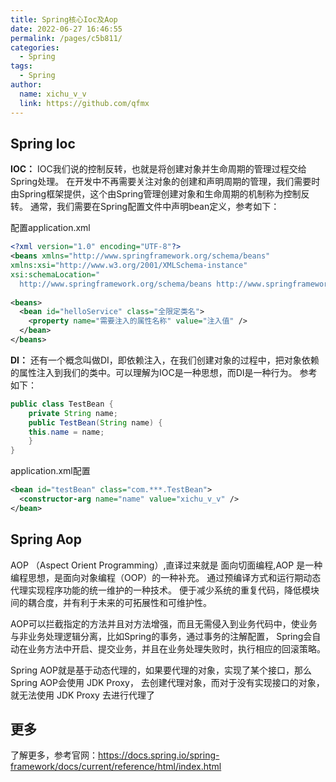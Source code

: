```yaml
---
title: Spring核心Ioc及Aop
date: 2022-06-27 16:46:55
permalink: /pages/c5b811/
categories: 
  - Spring
tags: 
  - Spring
author: 
  name: xichu_v_v
  link: https://github.com/qfmx
---
```


## Spring Ioc

**IOC：** 
IOC我们说的控制反转，也就是将创建对象并生命周期的管理过程交给Spring处理。
在开发中不再需要关注对象的创建和声明周期的管理，我们需要时由Spring框架提供，这个由Spring管理创建对象和生命周期的机制称为控制反转。
通常，我们需要在Spring配置文件中声明bean定义，参考如下：

配置application.xml
```xml
<?xml version="1.0" encoding="UTF-8"?>
<beans xmlns="http://www.springframework.org/schema/beans"
xmlns:xsi="http://www.w3.org/2001/XMLSchema-instance"
xsi:schemaLocation="
  http://www.springframework.org/schema/beans http://www.springframework.org/schema/beans/spring-beans.xsd">
 
<beans>
  <bean id="helloService" class="全限定类名">
    <property name="需要注入的属性名称" value="注入值" />
  </bean>
</beans>
```

**DI：**
还有一个概念叫做DI，即依赖注入，在我们创建对象的过程中，把对象依赖的属性注入到我们的类中。可以理解为IOC是一种思想，而DI是一种行为。
参考如下：

```java
public class TestBean {
    private String name;
    public TestBean(String name) {
    this.name = name;
    }
}
```
application.xml配置

```xml
<bean id="testBean" class="com.***.TestBean">
  <constructor-arg name="name" value="xichu_v_v" />
</bean>
```

## Spring Aop
AOP （Aspect Orient Programming）,直译过来就是 面向切面编程,AOP 是一种编程思想，是面向对象编程（OOP）的一种补充。
通过预编译方式和运行期动态代理实现程序功能的统一维护的一种技术。
便于减少系统的重复代码，降低模块间的耦合度，并有利于未来的可拓展性和可维护性。

AOP可以拦截指定的方法并且对方法增强，而且无需侵入到业务代码中，使业务与非业务处理逻辑分离，比如Spring的事务，通过事务的注解配置，
Spring会自动在业务方法中开启、提交业务，并且在业务处理失败时，执行相应的回滚策略。

Spring AOP就是基于动态代理的，如果要代理的对象，实现了某个接口，那么Spring AOP会使用 JDK Proxy，
去创建代理对象，而对于没有实现接口的对象，就无法使用 JDK Proxy 去进行代理了

## 更多
了解更多，参考官网：<https://docs.spring.io/spring-framework/docs/current/reference/html/index.html>